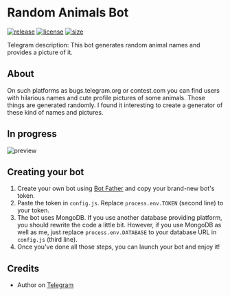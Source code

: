 # Random Animals Bot
[![release](https://img.shields.io/badge/release-v1.6.6-green.svg?style=flat)]()
[![license](https://img.shields.io/github/license/s0ftik3/random-animals)]()
[![size](https://img.shields.io/github/languages/code-size/s0ftik3/random-animals)]()

Telegram description: This bot generates random animal names and provides a picture of it.

## About
On such platforms as bugs.telegram.org or contest.com you can find users with hilarious names and cute profile pictures of some animals. Those things are generated randomly. I found it interesting to create a generator of these kind of names and pictures.

## In progress
![preview](https://i.ibb.co/HdZRwdh/IMG-0129.jpg)

## Creating your bot
1) Create your own bot using [Bot Father](https://t.me/BotFather) and copy your brand-new bot's token.
2) Paste the token in `config.js`. Replace `process.env.TOKEN` (second line) to your token.
3) The bot uses MongoDB. If you use another database providing platform, you should rewrite the code a little bit. However, if you use MongoDB as well as me, just replace `process.env.DATABASE` to your database URL in `config.js` (third line).
4) Once you've done all those steps, you can launch your bot and enjoy it!

## Credits
- Author on [Telegram](https://t.me/id160)